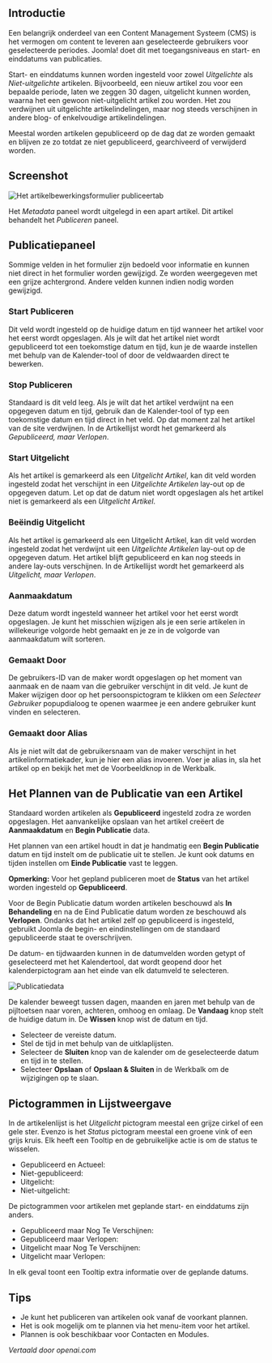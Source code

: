<!-- Filename: J6.x:_Article_Publishing / Display title: Artikel: Bewerken - Publiceren  -->

## Introductie

Een belangrijk onderdeel van een Content Management Systeem (CMS) is het vermogen om content te leveren aan geselecteerde gebruikers voor geselecteerde periodes. Joomla! doet dit met toegangsniveaus en start- en einddatums van publicaties.

Start- en einddatums kunnen worden ingesteld voor zowel *Uitgelichte* als *Niet-uitgelichte* artikelen. Bijvoorbeeld, een nieuw artikel zou voor een bepaalde periode, laten we zeggen 30 dagen, uitgelicht kunnen worden, waarna het een gewoon niet-uitgelicht artikel zou worden. Het zou verdwijnen uit uitgelichte artikelindelingen, maar nog steeds verschijnen in andere blog- of enkelvoudige artikelindelingen.

Meestal worden artikelen gepubliceerd op de dag dat ze worden gemaakt en blijven ze zo totdat ze niet gepubliceerd, gearchiveerd of verwijderd worden.

## Screenshot

![Het artikelbewerkingsformulier publiceertab](../../../en/images/articles/articles-edit-publishing-tab.png)

Het *Metadata* paneel wordt uitgelegd in een apart artikel. Dit artikel behandelt
het *Publiceren* paneel.

## Publicatiepaneel

Sommige velden in het formulier zijn bedoeld voor informatie en kunnen niet direct in het formulier worden gewijzigd. Ze worden weergegeven met een grijze achtergrond. Andere velden kunnen indien nodig worden gewijzigd.

### Start Publiceren

Dit veld wordt ingesteld op de huidige datum en tijd wanneer het artikel voor het eerst wordt opgeslagen. Als je wilt dat het artikel niet wordt gepubliceerd tot een toekomstige datum en tijd, kun je de waarde instellen met behulp van de Kalender-tool of door de veldwaarden direct te bewerken.

### Stop Publiceren

Standaard is dit veld leeg. Als je wilt dat het artikel verdwijnt na een opgegeven datum en tijd, gebruik dan de Kalender-tool of typ een toekomstige datum en tijd direct in het veld. Op dat moment zal het artikel van de site verdwijnen. In de Artikellijst wordt het gemarkeerd als *Gepubliceerd, maar Verlopen*.

### Start Uitgelicht

Als het artikel is gemarkeerd als een *Uitgelicht Artikel*, kan dit veld worden ingesteld zodat het verschijnt in een *Uitgelichte Artikelen* lay-out op de opgegeven datum. Let op dat de datum niet wordt opgeslagen als het artikel niet is gemarkeerd als een *Uitgelicht Artikel*.

### Beëindig Uitgelicht

Als het artikel is gemarkeerd als een Uitgelicht Artikel, kan dit veld worden ingesteld zodat het verdwijnt uit een *Uitgelichte Artikelen* lay-out op de opgegeven datum. Het artikel blijft gepubliceerd en kan nog steeds in andere lay-outs verschijnen. In de Artikellijst wordt het gemarkeerd als *Uitgelicht, maar Verlopen*.

### Aanmaakdatum

Deze datum wordt ingesteld wanneer het artikel voor het eerst wordt opgeslagen. Je kunt het misschien wijzigen als je een serie artikelen in willekeurige volgorde hebt gemaakt en je ze in de volgorde van aanmaakdatum wilt sorteren.

### Gemaakt Door

De gebruikers-ID van de maker wordt opgeslagen op het moment van aanmaak en de naam van die gebruiker verschijnt in dit veld. Je kunt de Maker wijzigen door op het persoonspictogram te klikken om een *Selecteer Gebruiker* popupdialoog te openen waarmee je een andere gebruiker kunt vinden en selecteren.

### Gemaakt door Alias

Als je niet wilt dat de gebruikersnaam van de maker verschijnt in het artikelinformatiekader, kun je hier een alias invoeren. Voer je alias in, sla het artikel op en bekijk het met de Voorbeeldknop in de Werkbalk.

## Het Plannen van de Publicatie van een Artikel

Standaard worden artikelen als **Gepubliceerd** ingesteld zodra ze worden opgeslagen. Het aanvankelijke opslaan van het artikel creëert de **Aanmaakdatum** en **Begin Publicatie** data.

Het plannen van een artikel houdt in dat je handmatig een **Begin Publicatie** datum en tijd instelt om de publicatie uit te stellen. Je kunt ook datums en tijden instellen om **Einde Publicatie** vast te leggen.

**Opmerking:** Voor het gepland publiceren moet de **Status** van het artikel worden ingesteld op **Gepubliceerd**.

Voor de Begin Publicatie datum worden artikelen beschouwd als **In Behandeling** en na de Eind Publicatie datum worden ze beschouwd als **Verlopen**. Ondanks dat het artikel zelf op gepubliceerd is ingesteld, gebruikt Joomla de begin- en eindinstellingen om de standaard gepubliceerde staat te overschrijven.

De datum- en tijdwaarden kunnen in de datumvelden worden getypt of geselecteerd met het Kalendertool, dat wordt geopend door het kalenderpictogram aan het einde van elk datumveld te selecteren.

![Publicatiedata](../../../en/images/articles-access/article-schedule-publishing.png)

De kalender beweegt tussen dagen, maanden en jaren met behulp van de pijltoetsen naar voren, achteren, omhoog en omlaag. De **Vandaag** knop stelt de huidige datum in. De **Wissen** knop wist de datum en tijd.

* Selecteer de vereiste datum.
* Stel de tijd in met behulp van de uitklaplijsten.
* Selecteer de **Sluiten** knop van de kalender om de geselecteerde datum en tijd in te stellen.
* Selecteer **Opslaan** of **Opslaan & Sluiten** in de Werkbalk om de wijzigingen op te slaan.

## Pictogrammen in Lijstweergave

In de artikelenlijst is het *Uitgelicht* pictogram meestal een grijze cirkel of een gele ster. Evenzo is het *Status* pictogram meestal een groene vink of een grijs kruis. Elk heeft een Tooltip en de gebruikelijke actie is om de status te wisselen.

- Gepubliceerd en Actueel: <span class="icon-publish" aria-hidden="true"></span>
- Niet-gepubliceerd: <span class="icon-unpublish" aria-hidden="true"></span>
- Uitgelicht: <span class="icon-featured" aria-hidden="true"></span>
- Niet-uitgelicht: <span class="icon-unfeatured" aria-hidden="true"></span>

De pictogrammen voor artikelen met geplande start- en einddatums zijn anders.

- Gepubliceerd maar Nog Te Verschijnen: <span class="icon-pending" aria-hidden="true"></span>
- Gepubliceerd maar Verlopen: <span class="icon-expired" aria-hidden="true"></span>
- Uitgelicht maar Nog Te Verschijnen: <span class="icon-pending" aria-hidden="true"></span>
- Uitgelicht maar Verlopen: <span class="icon-expired" aria-hidden="true"></span>

In elk geval toont een Tooltip extra informatie over de geplande datums.

## Tips

- Je kunt het publiceren van artikelen ook vanaf de voorkant plannen.
- Het is ook mogelijk om te plannen via het menu-item voor het artikel.
- Plannen is ook beschikbaar voor Contacten en Modules.

*Vertaald door openai.com*

